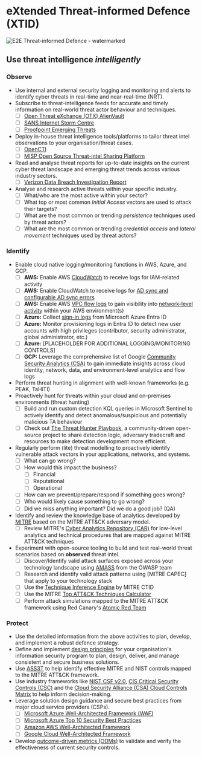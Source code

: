 # eXtended Threat-informed Defence (XTID)

![E2E Threat-informed Defence - watermarked](https://github.com/user-attachments/assets/b1e9e38b-446a-4d2f-ae0c-896813e7f9fc)

## Use threat intelligence *intelligently*

### Observe
  * Use internal and external security logging and monitoring and alerts to identify cyber threats in real-time and near-real-time (NRT).
  * Subscribe to threat-intelligence feeds for accurate and timely information on real-world threat actor behaviour and techniques.
    - [ ] [Open Threat eXchange (OTX) AlienVault](https://otx.alienvault.com/)
    - [ ] [SANS Internet Storm Centre](https://isc.sans.edu/)
    - [ ] [Proofpoint Emerging Threats](https://rules.emergingthreats.net/)
   * Deploy in-house threat intelligence tools/platforms to tailor threat intel observations to your organisation/threat cases.
     - [ ] [OpenCTI](https://github.com/OpenCTI-Platform/opencti?tab=readme-ov-file)
     - [ ] [MISP Open Source Threat-intel Sharing Platform](https://www.misp-project.org/)
   * Read and analyse threat reports for up-to-date insights on the current cyber threat landscape and emerging threat trends across various industry sectors.
     - [ ] [Verizon Data Breach Investigation Report](https://www.verizon.com/business/en-au/resources/reports/dbir/)
   * Analyse and research active threats within your specific industry.
     - [ ] What/who are the most active within your sector?
     - [ ] What top or most common *Initial Access* vectors are used to attack their targets?
     - [ ] What are the most common or trending *persistence* techniques used by threat actors?
     - [ ] What are the most common or trending *credential access* and *lateral movement* techniques used by threat actors?

### Identify

  * Enable cloud native logging/monitoring functions in AWS, Azure, and GCP.
    - [ ] **AWS:** Enable AWS [CloudWatch](https://docs.aws.amazon.com/AmazonCloudWatch/latest/monitoring/WhatIsCloudWatch.html) to receive logs for IAM-related activity
    - [ ] **AWS:** Enable CloudWatch to receive logs for [AD sync and configurable AD sync errors](https://docs.aws.amazon.com/singlesignon/latest/userguide/logging-ad-sync-errors.html)
    - [ ] **AWS:** Enable AWS [VPC flow logs](https://docs.aws.amazon.com/vpc/latest/userguide/flow-logs.html) to gain visibility into [network-level activity](https://docs.aws.amazon.com/AmazonCloudWatch/latest/monitoring/CloudWatch-Network-Monitoring-Sections.html) within your AWS environment(s)
    - [ ] **Azure:** Collect [sign-in logs](https://learn.microsoft.com/en-us/entra/identity/monitoring-health/concept-sign-ins) from Microsoft Azure Entra ID
    - [ ] **Azure:** Monitor provisioning logs in Entra ID to detect new user accounts with high privileges (contributor, security administrator, global administrator, etc.)
    - [ ] **Azure:** [PLACEHOLDER FOR ADDITIONAL LOGGING/MONITORING CONTROLS]
    - [ ] **GCP:** Leverage the comprehensive list of Google [Community Security Analytics (CSA)](https://github.com/GoogleCloudPlatform/security-analytics) to gain immediate insights across cloud identity, network, data, and environment-level analytics and flow logs
   
  * Perform threat hunting in alignment with well-known frameworks (e.g. PEAK, TaHiTI)
  * Proactively hunt for threats within your cloud and on-premises environments (threat hunting)
    - [ ] Build and run custom detection KQL queries in Microsoft Sentinel to actively identify and detect anomalous/suspicious and potentially malicious TA behaviour
    - [ ] Check out [The Threat Hunter Playbook](https://threathunterplaybook.com/intro.html), a community-driven open-source project to share detection logic, adversary tradecraft and resources to make detection development more efficient. 
  * Regularly perform (lite) threat modelling to proactively identify vulnerable attack vectors in your applications, networks, and systems.
    - [ ] What can go wrong?
    - [ ] How would this impact the business?
      - [ ] Financial
      - [ ] Reputational
      - [ ] Operational
    - [ ] How can we prevent/prepare/respond if something goes wrong?
    - [ ] Who would likely cause something to go wrong?
    - [ ] Did we miss anything important? Did we do a good job? (QA)
  * Identify and review the knowledge base of analytics developed by [MITRE](https://www.mitre.org/) based on the MITRE ATT&CK adversary model.
    - [ ]  Review MITRE's [Cyber Analytics Repository (CAR)](https://car.mitre.org/) for low-level analytics and technical procedures that are mapped against MITRE ATT&CK techniques
          
  * Experiment with open-source tooling to build and test real-world threat scenarios based on **observed** threat intel.
    - [ ] Discover/Identify valid attack surfaces exposed across your technology landscape using [AMASS](https://github.com/owasp-amass/amass) from the OWASP team
    - [ ] Research and identify valid attack patterns using [MITRE CAPEC] that apply to your technology stack 
    - [ ] Use the [Technique Inference Engine](https://mitre-engenuity.org/cybersecurity/center-for-threat-informed-defense/our-work/technique-inference-engine/) by MITRE CTID
    - [ ] Use the MITRE [Top ATT&CK Techniques Calculator](https://top-attack-techniques.mitre-engenuity.org/#/calculator)
    - [ ] Perform attack simulations mapped to the MITRE ATT&CK framework using Red Canary's [Atomic Red Team](https://github.com/redcanaryco/atomic-red-team)
   
### Protect

  * Use the detailed information from the above activities to plan, develop, and implement a robust defence strategy.
  * Define and implement [design principles](https://github.com/jalacloud/cybersecurity/blob/main/reference_architecture_development/security%20principals.md) for your organisation's information security program to plan, design, deliver, and manage consistent and secure business solutions.
  * Use [ASS3T](https://jasonlayton.com/resources/advanced-security-selection-evaluation-tool-ass3t-version-25) to help identify effective MITRE and NIST controls mapped to the MITRE ATT&CK framework.
  * Use industry frameworks like [NIST CSF v2.0](https://csf.tools/framework/csf-v2-0/), [CIS Critical Security Controls (CSC)](https://www.cisecurity.org/controls) and the [Cloud Security Alliance (CSA) Cloud Controls Matrix](https://cloudsecurityalliance.org/research/cloud-controls-matrix) to help inform decision-making.
  * Leverage solution design guidance and secure best practices from major cloud service providers (CSPs).
    - [ ] [Microsoft Azure Well-Architected Framework (WAF)](https://learn.microsoft.com/en-us/azure/well-architected/)
    - [ ] [Microsoft Azure Top 10 Security Best Practices](https://learn.microsoft.com/en-us/azure/cloud-adoption-framework/secure/security-top-10)
    - [ ] [Amazon AWS Well-Architected Framework](https://docs.aws.amazon.com/wellarchitected/latest/security-pillar/welcome.html)
    - [ ] [Google Cloud Well-Architected Framework](https://cloud.google.com/architecture/framework)
   * Develop [outcome-driven metrics (ODMs)](https://github.com/jalacloud/cybersecurity/blob/main/Outcome-driven%20Metrics/2024-09-odm-checklist.md) to validate and verify the effectiveness of current security controls. 

